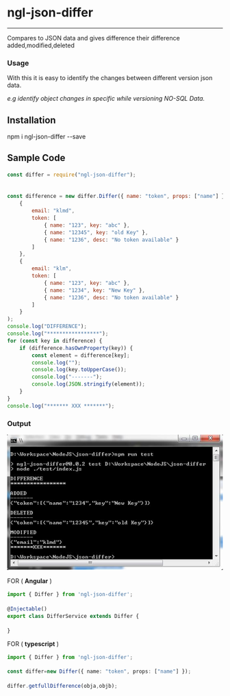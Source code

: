 # ngl-json-differ
----------
Compares to JSON data and gives difference their difference added,modified,deleted

### Usage 
With this it is easy to identify the changes between different version json data. 

*e.g identify object changes in specific while versioning NO-SQL Data.*

## Installation

npm i ngl-json-differ --save

## Sample Code
```js
const differ = require("ngl-json-differ");


const difference = new differ.Differ({ name: "token", props: ["name"] }).getfullDifference(
    {
        email: "klmd",
        token: [
            { name: "123", key: "abc" },
            { name: "12345", key: "old Key" },
            { name: "1236", desc: "No token available" }
        ]
    },
    {
        email: "klm",
        token: [
            { name: "123", key: "abc" },
            { name: "1234", key: "New Key" },
            { name: "1236", desc: "No token available" }
        ]
    }
);
console.log("DIFFERENCE");
console.log("*****************");
for (const key in difference) {
    if (difference.hasOwnProperty(key)) {
        const element = difference[key];
        console.log("");
        console.log(key.toUpperCase());
        console.log("-------");
        console.log(JSON.stringify(element));
    }
}
console.log("******* XXX *******");
```

### Output
![Sample Output](./test/output.JPG)

FOR ( **Angular** )
```typescript
import { Differ } from 'ngl-json-differ';

@Injectable()
export class DifferService extends Differ {
    
}
```
FOR ( **typescript** )
```typescript
import { Differ } from 'ngl-json-differ';

const differ=new Differ({ name: "token", props: ["name"] });

differ.getfullDifference(obja,objb);
```

